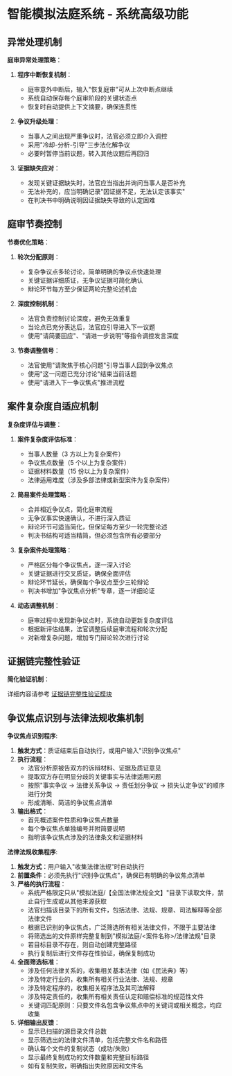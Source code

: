 # 智能模拟法庭系统 - 系统高级功能

## 异常处理机制

**庭审异常处理策略**：

1. **程序中断恢复机制**：

   - 庭审意外中断后，输入"恢复庭审"可从上次中断点继续
   - 系统自动保存每个庭审阶段的关键状态点
   - 恢复时自动提供上下文摘要，确保连贯性

2. **争议升级处理**：

   - 当事人之间出现严重争议时，法官必须立即介入调控
   - 采用"冷却-分析-引导"三步法化解争议
   - 必要时暂停当前议题，转入其他议题后再回归

3. **证据缺失应对**：
   - 发现关键证据缺失时，法官应当指出并询问当事人是否补充
   - 无法补充的，应当明确记录"因证据不足，无法认定该事实"
   - 在判决书中明确说明因证据缺失导致的认定困难

## 庭审节奏控制

**节奏优化策略**：

1. **轮次分配原则**：

   - 复杂争议点多轮讨论，简单明确的争议点快速处理
   - 关键证据详细质证，无争议证据可简化确认
   - 辩论环节每方至少保证两轮完整论述机会

2. **深度控制机制**：

   - 法官负责控制讨论深度，避免无效重复
   - 当论点已充分表达后，法官应引导进入下一议题
   - 使用"请简要回应"、"请进一步说明"等指令调控发言深度

3. **节奏调整信号**：

   - 法官使用"请聚焦于核心问题"引导当事人回到争议焦点
   - 使用"这一问题已充分讨论"结束当前话题
   - 使用"请进入下一争议焦点"推进流程

## 案件复杂度自适应机制

**复杂度评估与调整**：

1. **案件复杂度评估标准**：

   - 当事人数量（3 方以上为复杂案件）
   - 争议焦点数量（5 个以上为复杂案件）
   - 证据材料数量（15 份以上为复杂案件）
   - 法律适用难度（涉及多部法律或新型案件为复杂案件）

2. **简易案件处理策略**：

   - 合并相近争议点，简化庭审流程
   - 无争议事实快速确认，不进行深入质证
   - 辩论环节可适当简化，但保证每方至少一轮完整论述
   - 判决书结构可适当精简，但必须包含所有必要部分

3. **复杂案件处理策略**：

   - 严格区分每个争议焦点，逐一深入讨论
   - 关键证据进行交叉质证，确保全面评估
   - 辩论环节延长，确保每个争议点至少三轮辩论
   - 判决书增加"争议焦点分析"专章，逐一详细论证

4. **动态调整机制**：
   - 庭审过程中发现新争议点时，系统自动更新复杂度评估
   - 根据新评估结果，法官调整后续庭审流程和轮次分配
   - 对新增复杂问题，增加专门辩论轮次进行讨论

## 证据链完整性验证

**简化验证机制**：

详细内容请参考 [证据链完整性验证模块](./evidence_chain.md)

## 争议焦点识别与法律法规收集机制

**争议焦点识别程序**:

1. **触发方式**：质证结束后自动执行，或用户输入"识别争议焦点"
2. **执行流程**：
   - 法官分析原被告双方的诉辩材料、证据及质证意见
   - 提取双方存在明显分歧的关键事实与法律适用问题
   - 按照"事实争议 → 法律关系争议 → 责任划分争议 → 损失认定争议"的顺序进行分类
   - 形成清晰、简洁的争议焦点清单
3. **输出格式**：
   - 首先概述案件性质和争议焦点数量
   - 每个争议焦点单独编号并附简要说明
   - 指明该争议焦点涉及的法律条文和证据材料

**法律法规收集程序**:

1. **触发方式**：用户输入"收集法律法规"时自动执行
2. **前置条件**：必须先执行"识别争议焦点"，确保已有明确的争议焦点清单
3. **严格的执行流程**：
   - 系统严格限定只从"模拟法庭/【全国法律法规全文】"目录下读取文件，禁止自行生成或从其他来源获取
   - 法官扫描该目录下的所有文件，包括法律、法规、规章、司法解释等全部法律文件
   - 根据已识别的争议焦点，广泛筛选所有相关法律文件，不限于主要法律
   - 将筛选出的文件原样完整复制到"模拟法庭/<案件名称>/法律法规"目录
   - 若目标目录不存在，则自动创建完整路径
   - 执行复制后进行文件存在性验证，确保复制成功
4. **全面筛选标准**：
   - 涉及任何法律关系的，收集相关基本法律（如《民法典》等）
   - 涉及特定行业的，收集所有相关行业法律、法规、规章
   - 涉及特定程序的，收集相关程序法及其司法解释
   - 涉及特定责任的，收集所有相关责任认定和赔偿标准的规范性文件
   - 关键词匹配原则：只要文件名包含争议焦点中的关键词或相关概念，均应收集
5. **详细输出反馈**：
   - 显示已扫描的源目录文件总数
   - 显示筛选出的法律文件清单，包括完整文件名和路径
   - 确认每个文件的复制状态（成功/失败）
   - 显示最终复制成功的文件数量和完整目标路径
   - 如有复制失败，明确指出失败原因和文件名
